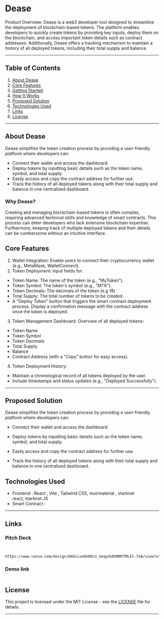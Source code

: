# Dease
Product Overview:
Dease is a web3 developer tool designed to streamline the deployment of blockchain-based tokens. The platform enables developers to quickly create tokens by providing key inputs, deploy them on the blockchain, and access important token details such as contract addresses. Additionally, Dease offers a tracking mechanism to maintain a history of all deployed tokens, including their total supply and balance.

---

## Table of Contents

1. [About Dease](#about-dease)
2. [Core Features](#core-features)
3. [Getting Started](#getting-started)
4. [How It Works](#how-it-works)
5. [Proposed Solution](#proposed-solution)
6. [Technologies Used](#technologies-used)
7. [Links](#links)
8. [License](#license)

---

## About Dease
Dease simplifies the token creation process by providing a user-friendly platform where developers can:
- Connect their wallet and access the dashboard.
- Deploy tokens by inputting basic details such as the token name, symbol, and total supply.
- Easily access and copy the contract address for further use.
- Track the history of all deployed tokens along with their total supply and balance in one centralized dashboard.




### Why Dease?

Creating and managing blockchain-based tokens is often complex, requiring advanced technical skills and knowledge of smart contracts. This process can deter developers who lack extensive blockchain expertise. Furthermore, keeping track of multiple deployed tokens and their details can be cumbersome without an intuitive interface.


## Core Features
1. Wallet Integration:
Enable users to connect their cryptocurrency wallet (e.g., MetaMask, WalletConnect).
2. Token Deployment:
Input fields for:
- Token Name: The name of the token (e.g., "MyToken").
- Token Symbol: The token's symbol (e.g., "MTK").
- Token Decimals: The decimals of the token (e.g 18)
- Total Supply: The total number of tokens to be created.
- A "Deploy Token" button that triggers the smart contract deployment process.
Display a confirmation message with the contract address once the token is deployed.
3. Token Management Dashboard:
Overview of all deployed tokens:
- Token Name
- Token Symbol
- Token Decimals
- Total Supply
- Balance
- Contract Address (with a "Copy" button for easy access).
4. Token Deployment History:
- Maintain a chronological record of all tokens deployed by the user.
- Include timestamps and status updates (e.g., "Deployed Successfully").



---


## Proposed Solution
Dease simplifies the token creation process by providing a user-friendly platform where developers can:


- Connect their wallet and access the dashboard.


- Deploy tokens by inputting basic details such as the token name, symbol, and total supply.


- Easily access and copy the contract address for further use.


- Track the history of all deployed tokens along with their total supply and balance in one centralized dashboard.




## Technologies Used
- Frontend : React , Vite , Tailwind CSS, mui/material , starknet react, starknet JS
- Smart Contract : 

---

## Links

### Pitch Deck
 ```bash 


https://www.canva.com/design/DAGcLunbkO0/o_UeqydxRXNMYTMLXl-7oA/view?utm_content=DAGcLunbkO0&utm_campaign=designshare&utm_medium=link2&utm_source=uniquelinks&utlId=h0fed73efee 


```

### Demo link

```bash


```


## License

This project is licensed under the MIT License - see the [LICENSE](./LICENSE) file for details.

---


